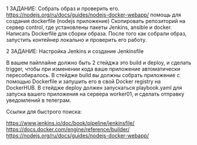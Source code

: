 

1 ЗАДАНИЕ: Собрать образ и проверить его.
https://nodejs.org/ru/docs/guides/nodejs-docker-webapp/ помощь для создания dockerfile (nodejs приложение)
Скопировать репозиторий на сервер control, где установлены пакеты Jenkins, ansible и docker. Написать Dockerfile для сборки образа. После того как собрали образ, запустить контейнер локально и проверить его работу.

2 ЗАДАНИЕ: Настройка Jenkins и создание Jenkinsfile

В вашем пайплайне должно быть 2 стейджа это build и deploy, и сделать trigger, чтобы при изменении кода ваше приложение автоматически пересобиралось. В стейдже build вы должны собрать приложение с помощью Dockerfile и запушить его в свой Docker registry на DockerHUB. В стейдже deploy должен запускаться playbook.yaml для запуска вашего приложения на сервера worker01, и сделать отправку уведомлений в телеграм.

Ссылки для быстрого поиска: 

https://www.jenkins.io/doc/book/pipeline/jenkinsfile/ 
https://docs.docker.com/engine/reference/builder/
https://nodejs.org/ru/docs/guides/nodejs-docker-webapp/
